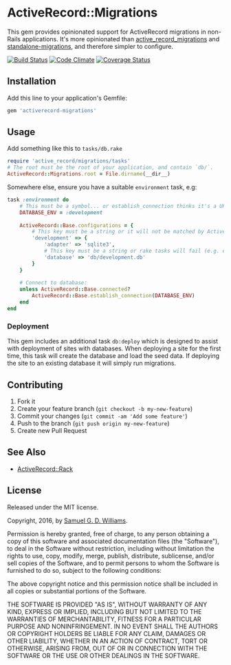 # ActiveRecord::Migrations

This gem provides opinionated support for ActiveRecord migrations in non-Rails applications. It's more opinionated than [active_record_migrations](https://github.com/rosenfeld/active_record_migrations) and [standalone-migrations](https://github.com/thuss/standalone-migrations), and therefore simpler to configure.

[![Build Status](https://secure.travis-ci.org/ioquatix/activerecord-migrations.svg)](http://travis-ci.org/ioquatix/activerecord-migrations)
[![Code Climate](https://codeclimate.com/github/ioquatix/activerecord-migrations.svg)](https://codeclimate.com/github/ioquatix/activerecord-migrations)
[![Coverage Status](https://coveralls.io/repos/ioquatix/activerecord-migrations/badge.svg)](https://coveralls.io/r/ioquatix/activerecord-migrations)

## Installation

Add this line to your application's Gemfile:

```ruby
gem 'activerecord-migrations'
```

## Usage

Add something like this to `tasks/db.rake`

```ruby
require 'active_record/migrations/tasks'
# The root must be the root of your application, and contain `db/`.
ActiveRecord::Migrations.root = File.dirname(__dir__)
```

Somewhere else, ensure you have a suitable `environment` task, e.g:

```ruby
task :environment do
	# This must be a symbol... or establish_connection thinks it's a URL.
	DATABASE_ENV = :development
	
	ActiveRecord::Base.configurations = {
		# This key must be a string or it will not be matched by ActiveRecord:
		'development' => {
			'adapter' => 'sqlite3',
			# This key must be a string or rake tasks will fail (e.g. each_current_configuration fails):
			'database' => 'db/development.db'
		}
	}
	
	# Connect to database:
	unless ActiveRecord::Base.connected?
		ActiveRecord::Base.establish_connection(DATABASE_ENV)
	end
end
```

### Deployment

This gem includes an additional task `db:deploy` which is designed to assist with deployment of sites with databases. When deploying a site for the first time, this task will create the database and load the seed data. If deploying the site to an existing database it will simply run migrations.

## Contributing

1. Fork it
2. Create your feature branch (`git checkout -b my-new-feature`)
3. Commit your changes (`git commit -am 'Add some feature'`)
4. Push to the branch (`git push origin my-new-feature`)
5. Create new Pull Request

## See Also

- [ActiveRecord::Rack](https://github.com/ioquatix/activerecord-rack)

## License

Released under the MIT license.

Copyright, 2016, by [Samuel G. D. Williams](http://www.codeotaku.com/samuel-williams).

Permission is hereby granted, free of charge, to any person obtaining a copy
of this software and associated documentation files (the "Software"), to deal
in the Software without restriction, including without limitation the rights
to use, copy, modify, merge, publish, distribute, sublicense, and/or sell
copies of the Software, and to permit persons to whom the Software is
furnished to do so, subject to the following conditions:

The above copyright notice and this permission notice shall be included in
all copies or substantial portions of the Software.

THE SOFTWARE IS PROVIDED "AS IS", WITHOUT WARRANTY OF ANY KIND, EXPRESS OR
IMPLIED, INCLUDING BUT NOT LIMITED TO THE WARRANTIES OF MERCHANTABILITY,
FITNESS FOR A PARTICULAR PURPOSE AND NONINFRINGEMENT. IN NO EVENT SHALL THE
AUTHORS OR COPYRIGHT HOLDERS BE LIABLE FOR ANY CLAIM, DAMAGES OR OTHER
LIABILITY, WHETHER IN AN ACTION OF CONTRACT, TORT OR OTHERWISE, ARISING FROM,
OUT OF OR IN CONNECTION WITH THE SOFTWARE OR THE USE OR OTHER DEALINGS IN
THE SOFTWARE.

